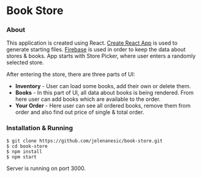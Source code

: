 # Book Store

### About

This application is created using React. [Create React App](https://github.com/facebookincubator/create-react-app) is used to generate starting files. [Firebase](https://firebase.google.com/) is used in order to keep the data about stores & books.
App starts with Store Picker, where user enters a randomly selected store.

After entering the store, there are three parts of UI:
* **Inventory** - User can load some books, add their own or delete them. 
* **Books** - In this part of UI, all data about books is being rendered. From here user can add books which are available to the order.
* **Your Order** - Here user can see all ordered books, remove them from order and also find out price of single & total order.


### Installation & Running

```
$ git clone https://github.com/jelenanesic/book-store.git
$ cd book-store
$ npm install
$ npm start
```
Server is running on port 3000.